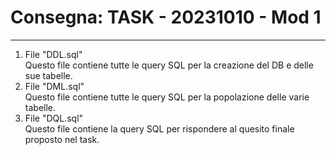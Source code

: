 # Consegna: TASK - 20231010 - Mod 1
---
1. File "DDL.sql"  
   Questo file contiene tutte le query SQL per la creazione del DB e delle sue tabelle.
2. File "DML.sql"  
   Questo file contiene tutte le query SQL per la popolazione delle varie tabelle.
3. File "DQL.sql"  
   Questo file contiene la query SQL per rispondere al quesito finale proposto nel task.
